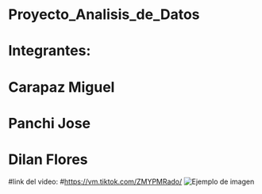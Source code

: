 # Proyecto_Analisis_de_Datos
# Integrantes:
# Carapaz Miguel
# Panchi Jose
# Dilan Flores
#link del video: 
#https://vm.tiktok.com/ZMYPMRado/
![Ejemplo de imagen](Proyecto/analisis/Arquitectura.jpg)

